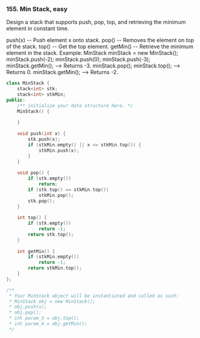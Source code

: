 ### 155. Min Stack, easy

Design a stack that supports push, pop, top, and retrieving the minimum element in constant time.

push(x) -- Push element x onto stack.
pop() -- Removes the element on top of the stack.
top() -- Get the top element.
getMin() -- Retrieve the minimum element in the stack.
Example:
MinStack minStack = new MinStack();
minStack.push(-2);
minStack.push(0);
minStack.push(-3);
minStack.getMin();   --> Returns -3.
minStack.pop();
minStack.top();      --> Returns 0.
minStack.getMin();   --> Returns -2.
```c++
class MinStack {
    stack<int> stk;
    stack<int> stkMin;
public:
    /** initialize your data structure here. */
    MinStack() {
        
    }
    
    void push(int x) {
        stk.push(x);
        if (stkMin.empty() || x <= stkMin.top()) {
            stkMin.push(x);
        }
    }
    
    void pop() {
        if (stk.empty())
            return;
        if (stk.top() == stkMin.top())
            stkMin.pop();
        stk.pop();
    }
    
    int top() {
        if (stk.empty())
            return -1;
        return stk.top();
    }
    
    int getMin() {
        if (stkMin.empty())
            return -1;
        return stkMin.top();
    }
};

/**
 * Your MinStack object will be instantiated and called as such:
 * MinStack obj = new MinStack();
 * obj.push(x);
 * obj.pop();
 * int param_3 = obj.top();
 * int param_4 = obj.getMin();
 */
```